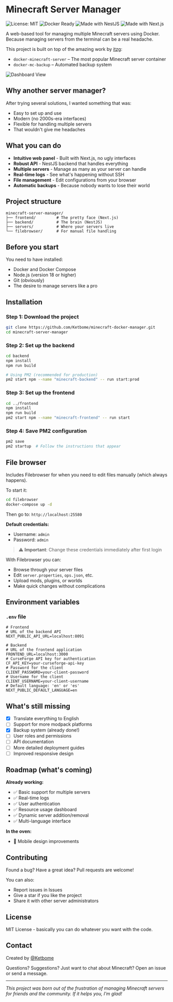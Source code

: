 # Minecraft Server Manager

![License: MIT](https://img.shields.io/badge/License-MIT-yellow.svg)
![Docker Ready](https://img.shields.io/badge/Docker-Ready-blue)
![Made with NestJS](https://img.shields.io/badge/Backend-NestJS-red)
![Made with Next.js](https://img.shields.io/badge/Frontend-Next.js-black)

A web-based tool for managing multiple Minecraft servers using Docker. Because managing servers from the terminal can be a real headache.

This project is built on top of the amazing work by [itzg](https://github.com/itzg):

- `docker-minecraft-server` – The most popular Minecraft server container
- `docker-mc-backup` – Automated backup system

![Dashboard View](./assets/Animation.gif)

## Why another server manager?

After trying several solutions, I wanted something that was:

- Easy to set up and use
- Modern (no 2000s-era interfaces)
- Flexible for handling multiple servers
- That wouldn't give me headaches

## What you can do

- **Intuitive web panel** - Built with Next.js, no ugly interfaces
- **Robust API** - NestJS backend that handles everything
- **Multiple servers** - Manage as many as your server can handle
- **Real-time logs** - See what's happening without SSH
- **File management** - Edit configurations from your browser
- **Automatic backups** - Because nobody wants to lose their world

## Project structure

```
minecraft-server-manager/
├── frontend/         # The pretty face (Next.js)
├── backend/          # The brain (NestJS)
├── servers/          # Where your servers live
└── filebrowser/      # For manual file handling
```

## Before you start

You need to have installed:

- Docker and Docker Compose
- Node.js (version 18 or higher)
- Git (obviously)
- The desire to manage servers like a pro

## Installation

### Step 1: Download the project

```bash
git clone https://github.com/Ketbome/minecraft-docker-manager.git
cd minecraft-server-manager
```

### Step 2: Set up the backend

```bash
cd backend
npm install
npm run build

# Using PM2 (recommended for production)
pm2 start npm --name "minecraft-backend" -- run start:prod
```

### Step 3: Set up the frontend

```bash
cd ../frontend
npm install
npm run build
pm2 start npm --name "minecraft-frontend" -- run start
```

### Step 4: Save PM2 configuration

```bash
pm2 save
pm2 startup  # Follow the instructions that appear
```

## File browser

Includes Filebrowser for when you need to edit files manually (which always happens).

To start it:

```bash
cd filebrowser
docker-compose up -d
```

Then go to: `http://localhost:25580`

**Default credentials:**

- Username: `admin`
- Password: `admin`

> ⚠️ **Important**: Change these credentials immediately after first login

With Filebrowser you can:

- Browse through your server files
- Edit `server.properties`, `ops.json`, etc.
- Upload mods, plugins, or worlds
- Make quick changes without complications

## Environment variables

### `.env` file

```env
# Frontend
# URL of the backend API
NEXT_PUBLIC_API_URL=localhost:8091

# Backend
# URL of the frontend application
FRONTEND_URL=localhost:3000
# CurseForge API key for authentication
CF_API_KEY=your-curseforge-api-key
# Password for the client
CLIENT_PASSWORD=your-client-password
# Username for the client
CLIENT_USERNAME=your-client-username
# Default language: 'en' or 'es'
NEXT_PUBLIC_DEFAULT_LANGUAGE=en
```

## What's still missing

- [x] Translate everything to English
- [ ] Support for more modpack platforms
- [x] Backup system (already done!)
- [ ] User roles and permissions
- [ ] API documentation
- [ ] More detailed deployment guides
- [ ] Improved responsive design

## Roadmap (what's coming)

**Already working:**

- ✅ Basic support for multiple servers
- ✅ Real-time logs
- ✅ User authentication
- ✅ Resource usage dashboard
- ✅ Dynamic server addition/removal
- ✅ Multi-language interface

**In the oven:**

- 🔄 Mobile design improvements

## Contributing

Found a bug? Have a great idea? Pull requests are welcome!

You can also:

- Report issues in Issues
- Give a star if you like the project
- Share it with other server administrators

## License

MIT License - basically you can do whatever you want with the code.

## Contact

Created by [@Ketbome](https://github.com/Ketbome)

Questions? Suggestions? Just want to chat about Minecraft? Open an issue or send a message.

---

_This project was born out of the frustration of managing Minecraft servers for friends and the community. If it helps you, I'm glad!_
